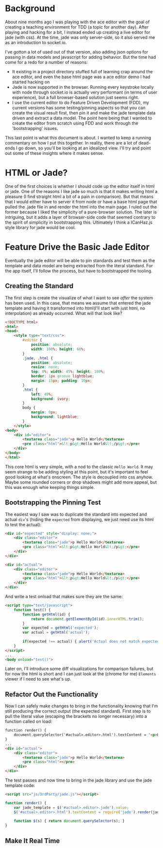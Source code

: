 # Background
About nine months ago I was playing with the ace editor with the goal of creating a teaching environment for TDD (a topic for another day). After playing and hacking for a bit, I instead ended up creating a live editor for jade (with css). At the time, jade was only server-side, so it also served me as an introduction to socket.io.

I've gotton a lot of used out of that version, also adding json options for passing in data models and javascript for adding behavior. But the time had come for a redo for a number of reasons:

* It existing in a project directory stuffed full of learning crap around the ace editor, and even the base html page was a ace editor demo I had started hacking on
* Jade is now supported in the browser. Running every keystroke locally with node through socket.io is actually very performant (in terms of user experience), but a full browser-based solution just seems right.
* I use the current editor to do Feature Driven Development (FDD), my current versions has some testing/pinning aspects so that you can create the visual result first, then pin it and make the jade template data driven and extract a data model. The point here being that I wanted to create the editor from scratch using FDD and work through the 'bootstrapping' issues.

This last point is what this document is about. I wanted to keep a running commentary on how I put this together. In reality, there are a lot of dead-ends I go down, so you'll be looking at an idealized view. I'll try and point out some of these insights where it makes sense.

# HTML or Jade?
One of the first choices is whether I should code up the editor itself in html or jade. One of the reasons I like jade so much is that it makes writing html a pleasure (I find straight html a bit of a pain in comparison). But that means that I would either have to server it from node or have a base html page that pulled the .jade file in and render the html into the main page. I ruled out the former because I liked the simplicity of a pure-browser solution. The later is intriguing, but it adds a layer of browser-side code that seemed contrary to the spirit of simplicity in bootstrapping this. Ultimately I think a ICanHaz.js style library for jade would be cool.

# Feature Drive the Basic Jade Editor
Eventually the jade editor will be able to pin standards and test them as the template and data model are being extracted from the literal standard. For the app itself, I'll follow the process, but have to bootstrapped the tooling.

## Creating the Standard
The first step is create the visualize of what I want to see _after_ the system has been used. In this case, that means we assume that entered the jade template and having it transformed into html(I'll start with just html, no interpolation) as already occurred. What will that look like?

```html
<!DOCTYPE html>
<html>
<head>
    <style type="text/css">
        #editor {
            position: absolute;
            width: 100%; height: 60%;
        }
        .jade, .html {
            position: absolute;
            resize: none;
            top: 0%; width: 45%; height: 100%;
            border: 1px groove lightblue;
            margin: 15px; padding: 10px;
        }
        .html {
            left: 49%;
            background: ivory;
        }
        body {
            margin: 0px;
            background: lightblue;
        }
    </style>
<body>
    <div id="editor">
        <textarea class="jade">p Hello World</textarea>
        <pre class="html">&lt;p&gt;Hello World&lt;/p&gt;</pre>
    </div>
</body>
</html>
```

This core html is very simple, with a nod to the classic `Hello World`. It may seem strange to be adding styling at this point, but it's important to feel good looking at what's onscreen. The style is decoupled into css anyhow. Maybe some rounded corners or drop shadows might add more appeal, but this was enough whie keeping things simple.

## Bootstrapping the Pinning Test
The easiest way I saw was to duplicate the standard into expected and actual `div`'s (hiding the `expected` from displaying, we just need use its html to test the actual):

```html
<div id="expected" style="display: none;">
    <div class="editor">
        <textarea class="jade">p Hello World</textarea>
        <pre class="html">&lt;p&gt;Hello World&lt;/p&gt;</pre>
    </div>
</div>

<div id="actual">
    <div class="editor">
        <textarea class="jade">p Hello World</textarea>
        <pre class="html">&lt;p&gt;Hello World&lt;/p&gt;</pre>
    </div>
</div>
```

And write a test onload that makes sure they are the same:

```html
<script type="text/javascript">
    function test() {
        function getHtml(id) {
            return document.getElementById(id).innerHTML.trim();
        }
        var expected = getHtml('expected');
        var actual = getHtml('actual');
        
        if(expected !== actual) { alert('Actual does not match expected standard') }
    }
</script>
...
<body onload="test()">
```

Later on, I'll introduce some diff visualizations for comparison failures, but for now the html is short and I can just look at the (chrome for me) `Elements` viewer if I need to see what's up.

## Refactor Out the Functionality
Now I can safely make changes to bring in the functionality knowing that I'm still producing the correct output (the expected standard). First step is to pull the literal value (escaping the brackets no longer necessary) into a function called on load:

```html
function render() {
    document.querySelector('#actual>.editor>.html').textContent = '<p>Hello World</p>';
}
...
<div id="actual">
    <div class="editor">
        <textarea class="jade">p Hello World</textarea>
        <pre class="html"></pre>
    </div>
</div>
```

The test passes and now time to bring in the jade library and use the jade template code:

```html
<script src="js/3rdParty/jade.js"></script>
```
```javascript
function render() {         
    var jade_template = $('#actual>.editor>.jade').value;
    $('#actual>.editor>.html').textContent = require('jade').render(jade_template);
    
    function $(s) { return document.querySelector(s); }
}
```

## Make It Real Time
